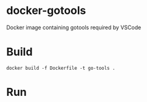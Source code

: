 # docker-gotools
Docker image containing gotools required by VSCode

# Build
```
docker build -f Dockerfile -t go-tools .
```

# Run

